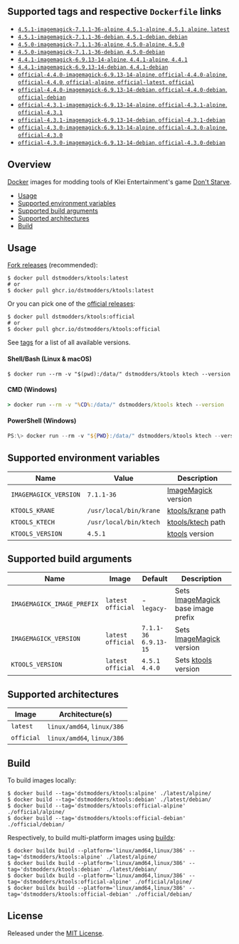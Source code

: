 ## Supported tags and respective `Dockerfile` links

- [`4.5.1-imagemagick-7.1.1-36-alpine`, `4.5.1-alpine`, `4.5.1`, `alpine`, `latest`](https://github.com/dstmodders/docker-ktools/blob/62f4f9a0ac97e7c6854694f2b51ac38b59f260bd/latest/alpine/Dockerfile)
- [`4.5.1-imagemagick-7.1.1-36-debian`, `4.5.1-debian`, `debian`](https://github.com/dstmodders/docker-ktools/blob/62f4f9a0ac97e7c6854694f2b51ac38b59f260bd/latest/debian/Dockerfile)
- [`4.5.0-imagemagick-7.1.1-36-alpine`, `4.5.0-alpine`, `4.5.0`](https://github.com/dstmodders/docker-ktools/blob/62f4f9a0ac97e7c6854694f2b51ac38b59f260bd/latest/alpine/Dockerfile)
- [`4.5.0-imagemagick-7.1.1-36-debian`, `4.5.0-debian`](https://github.com/dstmodders/docker-ktools/blob/62f4f9a0ac97e7c6854694f2b51ac38b59f260bd/latest/debian/Dockerfile)
- [`4.4.1-imagemagick-6.9.13-14-alpine`, `4.4.1-alpine`, `4.4.1`](https://github.com/dstmodders/docker-ktools/blob/62f4f9a0ac97e7c6854694f2b51ac38b59f260bd/latest/alpine/Dockerfile)
- [`4.4.1-imagemagick-6.9.13-14-debian`, `4.4.1-debian`](https://github.com/dstmodders/docker-ktools/blob/62f4f9a0ac97e7c6854694f2b51ac38b59f260bd/latest/debian/Dockerfile)
- [`official-4.4.0-imagemagick-6.9.13-14-alpine`, `official-4.4.0-alpine`, `official-4.4.0`, `official-alpine`, `official-latest`, `official`](https://github.com/dstmodders/docker-ktools/blob/62f4f9a0ac97e7c6854694f2b51ac38b59f260bd/official/alpine/Dockerfile)
- [`official-4.4.0-imagemagick-6.9.13-14-debian`, `official-4.4.0-debian`, `official-debian`](https://github.com/dstmodders/docker-ktools/blob/62f4f9a0ac97e7c6854694f2b51ac38b59f260bd/official/debian/Dockerfile)
- [`official-4.3.1-imagemagick-6.9.13-14-alpine`, `official-4.3.1-alpine`, `official-4.3.1`](https://github.com/dstmodders/docker-ktools/blob/62f4f9a0ac97e7c6854694f2b51ac38b59f260bd/official/alpine/Dockerfile)
- [`official-4.3.1-imagemagick-6.9.13-14-debian`, `official-4.3.1-debian`](https://github.com/dstmodders/docker-ktools/blob/62f4f9a0ac97e7c6854694f2b51ac38b59f260bd/official/debian/Dockerfile)
- [`official-4.3.0-imagemagick-6.9.13-14-alpine`, `official-4.3.0-alpine`, `official-4.3.0`](https://github.com/dstmodders/docker-ktools/blob/62f4f9a0ac97e7c6854694f2b51ac38b59f260bd/official/alpine/Dockerfile)
- [`official-4.3.0-imagemagick-6.9.13-14-debian`, `official-4.3.0-debian`](https://github.com/dstmodders/docker-ktools/blob/62f4f9a0ac97e7c6854694f2b51ac38b59f260bd/official/debian/Dockerfile)

## Overview

[Docker] images for modding tools of Klei Entertainment's game [Don't Starve].

- [Usage](https://github.com/dstmodders/docker-ktools/blob/main/README.md#usage)
- [Supported environment variables](https://github.com/dstmodders/docker-ktools/blob/main/README.md#supported-environment-variables)
- [Supported build arguments](https://github.com/dstmodders/docker-ktools/blob/main/README.md#supported-build-arguments)
- [Supported architectures](https://github.com/dstmodders/docker-ktools/blob/main/README.md#supported-architectures)
- [Build](https://github.com/dstmodders/docker-ktools/blob/main/README.md#build)

## Usage

[Fork releases] (recommended):

```shell
$ docker pull dstmodders/ktools:latest
# or
$ docker pull ghcr.io/dstmodders/ktools:latest
```

Or you can pick one of the [official releases]:

```shell
$ docker pull dstmodders/ktools:official
# or
$ docker pull ghcr.io/dstmodders/ktools:official
```

See [tags] for a list of all available versions.

#### Shell/Bash (Linux & macOS)

```shell
$ docker run --rm -v "$(pwd):/data/" dstmodders/ktools ktech --version
```

#### CMD (Windows)

```cmd
> docker run --rm -v "%CD%:/data/" dstmodders/ktools ktech --version
```

#### PowerShell (Windows)

```powershell
PS:\> docker run --rm -v "${PWD}:/data/" dstmodders/ktools ktech --version
```

## Supported environment variables

| Name                  | Value                  | Description           |
| --------------------- | ---------------------- | --------------------- |
| `IMAGEMAGICK_VERSION` | `7.1.1-36`             | [ImageMagick] version |
| `KTOOLS_KRANE`        | `/usr/local/bin/krane` | [ktools/krane] path   |
| `KTOOLS_KTECH`        | `/usr/local/bin/ktech` | [ktools/ktech] path   |
| `KTOOLS_VERSION`      | `4.5.1`                | [ktools] version      |

## Supported build arguments

| Name                       | Image                    | Default                     | Description                          |
| -------------------------- | ------------------------ | --------------------------- | ------------------------------------ |
| `IMAGEMAGICK_IMAGE_PREFIX` | `latest`<br />`official` | -<br />`legacy-`            | Sets [ImageMagick] base image prefix |
| `IMAGEMAGICK_VERSION`      | `latest`<br />`official` | `7.1.1-36`<br />`6.9.13-15` | Sets [ImageMagick] version           |
| `KTOOLS_VERSION`           | `latest`<br />`official` | `4.5.1`<br />`4.4.0`        | Sets [ktools] version                |

## Supported architectures

| Image      | Architecture(s)            |
| ---------- | -------------------------- |
| `latest`   | `linux/amd64`, `linux/386` |
| `official` | `linux/amd64`, `linux/386` |

## Build

To build images locally:

```shell
$ docker build --tag='dstmodders/ktools:alpine' ./latest/alpine/
$ docker build --tag='dstmodders/ktools:debian' ./latest/debian/
$ docker build --tag='dstmodders/ktools:official-alpine' ./official/alpine/
$ docker build --tag='dstmodders/ktools:official-debian' ./official/debian/
```

Respectively, to build multi-platform images using [buildx]:

```shell
$ docker buildx build --platform='linux/amd64,linux/386' --tag='dstmodders/ktools:alpine' ./latest/alpine/
$ docker buildx build --platform='linux/amd64,linux/386' --tag='dstmodders/ktools:debian' ./latest/debian/
$ docker buildx build --platform='linux/amd64,linux/386' --tag='dstmodders/ktools:official-alpine' ./official/alpine/
$ docker buildx build --platform='linux/amd64,linux/386' --tag='dstmodders/ktools:official-debian' ./official/debian/
```

## License

Released under the [MIT License](https://opensource.org/licenses/MIT).

[buildx]: https://github.com/docker/buildx
[docker]: https://www.docker.com/
[don't starve]: https://www.klei.com/games/dont-starve
[fork releases]: https://github.com/dstmodders/ktools/releases
[imagemagick]: https://imagemagick.org/index.php
[ktools/krane]: https://github.com/dstmodders/ktools?tab=readme-ov-file#krane
[ktools/ktech]: https://github.com/dstmodders/ktools?tab=readme-ov-file#ktech
[ktools]: https://github.com/dstmodders/ktools
[official releases]: https://github.com/nsimplex/ktools/releases
[tags]: https://hub.docker.com/r/dstmodders/ktools/tags
